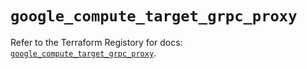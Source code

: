 # `google_compute_target_grpc_proxy`

Refer to the Terraform Registory for docs: [`google_compute_target_grpc_proxy`](https://www.terraform.io/docs/providers/google-beta/r/google_compute_target_grpc_proxy).

